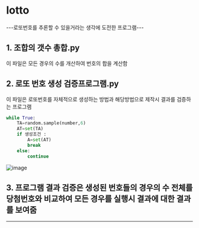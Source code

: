 # lotto
---로또번호를 추론할 수 있을거라는 생각에 도전한 프로그램---

## 1. 조합의 갯수 총합.py
이 파일은 모든 경우의 수를 개산하여 번호의 합을 계산함  

## 2. 로또 번호 생성 검증프로그램.py
이 파일은 로또번호를 자체적으로 생성하는 방법과 해당방법으로 제작시 결과를 검증하는 프로그램
```py
while True:
    TA=random.sample(number,6)
    AT=set(TA)
    if 생성조건 :
        A=set(AT)
        break
    else:
        continue
```
![image](https://github.com/JSHTIRED/lotto/assets/143377935/4c295211-00b2-439e-9586-ff58d59d217c)

## 3. 프로그램 결과 검증은 생성된 번호들의 경우의 수 전체를 당첨번호와 비교하여 모든 경우를 실행시 결과에 대한 결과를 보여줌

---

